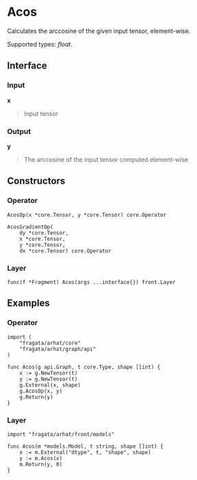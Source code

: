 
# Acos

Calculates the arccosine of the given input tensor, element-wise.

Supported types: *float*.

## Interface

### Input

**x**

>Input tensor

### Output

**y**

>The arccosine of the input tensor computed element-wise

## Constructors

### Operator


```
AcosOp(x *core.Tensor, y *core.Tensor) core.Operator

AcosGradientOp(
    dy *core.Tensor,
    x *core.Tensor,
    y *core.Tensor,
    dx *core.Tensor) core.Operator
```


### Layer


```
func(f *Fragment) Acos(args ...interface{}) front.Layer
```


## Examples

### Operator


```
import (
    "fragata/arhat/core"
    "fragata/arhat/graph/api"
)

func Acos(g api.Graph, t core.Type, shape []int) {
    x := g.NewTensor(t)
    y := g.NewTensor(t)
    g.External(x, shape)
    g.AcosOp(x, y)
    g.Return(y)
}
```


### Layer


```
import "fragata/arhat/front/models"

func Acos(m *models.Model, t string, shape []int) {
    x := m.External("dtype", t, "shape", shape)
    y := m.Acos(x)
    m.Return(y, 0)
}
```

